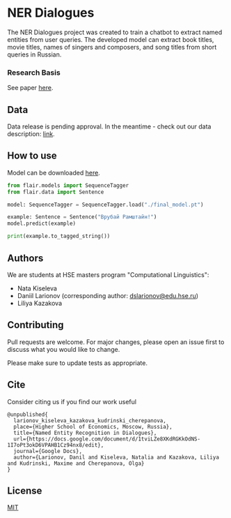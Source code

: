 # NER Dialogues
The NER Dialogues project was created to train a chatbot to extract named entities from user queries. The developed model can extract book titles, movie titles, names of singers and composers, and song titles from short queries in Russian.

### Research Basis

See paper [here](https://docs.google.com/document/d/1tviLZe8XKdRGKkOdNS-1I7oPt3okD6VPAHB1Cz94nx8/edit).

## Data
Data release is pending approval. In the meantime - check out our data description: [link](https://github.com/Rexhaif/ner_dialogs/blob/master/Данные.txt).
## How to use
Model can be downloaded [here](https://file2directlink.herokuapp.com/1936465405881734442935168/AgADkgwA/final-model.pt).
```python
from flair.models import SequenceTagger
from flair.data import Sentence

model: SequenceTagger = SequenceTagger.load("./final_model.pt")

example: Sentence = Sentence("Врубай Рамштайн!")
model.predict(example)

print(example.to_tagged_string())
```

## Authors
We are students at HSE masters program "Computational Linguistics":
- Nata Kiseleva
- Daniil Larionov (corresponding author: dslarionov@edu.hse.ru)
- Liliya Kazakova
## Contributing
Pull requests are welcome. For major changes, please open an issue first to discuss what you would like to change.

Please make sure to update tests as appropriate.

## Cite
Consider citing us if you find our work useful

```
@unpublished{
  larionov_kiseleva_kazakova_kudrinski_cherepanova,
  place={Higher School of Economics, Moscow, Russia},
  title={Named Entity Recognition in Dialogues},
  url={https://docs.google.com/document/d/1tviLZe8XKdRGKkOdNS-1I7oPt3okD6VPAHB1Cz94nx8/edit},
  journal={Google Docs},
  author={Larionov, Danil and Kiseleva, Natalia and Kazakova, Liliya and Kudrinski, Maxime and Cherepanova, Olga}
} 
```

## License
[MIT](https://choosealicense.com/licenses/mit/)
